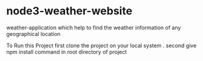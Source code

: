 # node3-weather-website
weather-application which help to find the weather information of any geographical location
  
  To Run this Project
  first clone the project on your local system .
  second give npm install command in root directory of project
